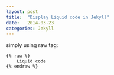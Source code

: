 ```yaml
---
layout: post
title:  "Display Liquid code in Jekyll"
date:   2014-03-23
categories: Jekyll
---
```


simply using raw tag:
<pre><code>&#123;% raw %&#125;
    Liquid code
&#123;% endraw %&#125;
</code></pre>